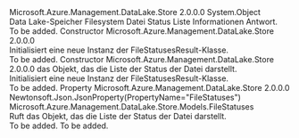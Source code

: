 <Type Name="FileStatusesResult" FullName="Microsoft.Azure.Management.DataLake.Store.Models.FileStatusesResult">
  <TypeSignature Language="C#" Value="public class FileStatusesResult" />
  <TypeSignature Language="ILAsm" Value=".class public auto ansi beforefieldinit FileStatusesResult extends System.Object" />
  <TypeSignature Language="DocId" Value="T:Microsoft.Azure.Management.DataLake.Store.Models.FileStatusesResult" />
  <TypeSignature Language="VB.NET" Value="Public Class FileStatusesResult" />
  <TypeSignature Language="F#" Value="type FileStatusesResult = class" />
  <AssemblyInfo>
    <AssemblyName>Microsoft.Azure.Management.DataLake.Store</AssemblyName>
    <AssemblyVersion>2.0.0.0</AssemblyVersion>
  </AssemblyInfo>
  <Base>
    <BaseTypeName>System.Object</BaseTypeName>
  </Base>
  <Interfaces />
  <Docs>
    <summary>
            Data Lake-Speicher Filesystem Datei Status Liste Informationen Antwort.
            </summary>
    <remarks>To be added.</remarks>
  </Docs>
  <Members>
    <Member MemberName=".ctor">
      <MemberSignature Language="C#" Value="public FileStatusesResult ();" />
      <MemberSignature Language="ILAsm" Value=".method public hidebysig specialname rtspecialname instance void .ctor() cil managed" />
      <MemberSignature Language="DocId" Value="M:Microsoft.Azure.Management.DataLake.Store.Models.FileStatusesResult.#ctor" />
      <MemberSignature Language="VB.NET" Value="Public Sub New ()" />
      <MemberType>Constructor</MemberType>
      <AssemblyInfo>
        <AssemblyName>Microsoft.Azure.Management.DataLake.Store</AssemblyName>
        <AssemblyVersion>2.0.0.0</AssemblyVersion>
      </AssemblyInfo>
      <Parameters />
      <Docs>
        <summary>
            Initialisiert eine neue Instanz der FileStatusesResult-Klasse.
            </summary>
        <remarks>To be added.</remarks>
      </Docs>
    </Member>
    <Member MemberName=".ctor">
      <MemberSignature Language="C#" Value="public FileStatusesResult (Microsoft.Azure.Management.DataLake.Store.Models.FileStatuses fileStatuses = null);" />
      <MemberSignature Language="ILAsm" Value=".method public hidebysig specialname rtspecialname instance void .ctor(class Microsoft.Azure.Management.DataLake.Store.Models.FileStatuses fileStatuses) cil managed" />
      <MemberSignature Language="DocId" Value="M:Microsoft.Azure.Management.DataLake.Store.Models.FileStatusesResult.#ctor(Microsoft.Azure.Management.DataLake.Store.Models.FileStatuses)" />
      <MemberSignature Language="F#" Value="new Microsoft.Azure.Management.DataLake.Store.Models.FileStatusesResult : Microsoft.Azure.Management.DataLake.Store.Models.FileStatuses -&gt; Microsoft.Azure.Management.DataLake.Store.Models.FileStatusesResult" Usage="new Microsoft.Azure.Management.DataLake.Store.Models.FileStatusesResult fileStatuses" />
      <MemberType>Constructor</MemberType>
      <AssemblyInfo>
        <AssemblyName>Microsoft.Azure.Management.DataLake.Store</AssemblyName>
        <AssemblyVersion>2.0.0.0</AssemblyVersion>
      </AssemblyInfo>
      <Parameters>
        <Parameter Name="fileStatuses" Type="Microsoft.Azure.Management.DataLake.Store.Models.FileStatuses" />
      </Parameters>
      <Docs>
        <param name="fileStatuses">das Objekt, das die Liste der Status der Datei darstellt.</param>
        <summary>
            Initialisiert eine neue Instanz der FileStatusesResult-Klasse.
            </summary>
        <remarks>To be added.</remarks>
      </Docs>
    </Member>
    <Member MemberName="FileStatuses">
      <MemberSignature Language="C#" Value="public Microsoft.Azure.Management.DataLake.Store.Models.FileStatuses FileStatuses { get; }" />
      <MemberSignature Language="ILAsm" Value=".property instance class Microsoft.Azure.Management.DataLake.Store.Models.FileStatuses FileStatuses" />
      <MemberSignature Language="DocId" Value="P:Microsoft.Azure.Management.DataLake.Store.Models.FileStatusesResult.FileStatuses" />
      <MemberSignature Language="VB.NET" Value="Public ReadOnly Property FileStatuses As FileStatuses" />
      <MemberSignature Language="F#" Value="member this.FileStatuses : Microsoft.Azure.Management.DataLake.Store.Models.FileStatuses" Usage="Microsoft.Azure.Management.DataLake.Store.Models.FileStatusesResult.FileStatuses" />
      <MemberType>Property</MemberType>
      <AssemblyInfo>
        <AssemblyName>Microsoft.Azure.Management.DataLake.Store</AssemblyName>
        <AssemblyVersion>2.0.0.0</AssemblyVersion>
      </AssemblyInfo>
      <Attributes>
        <Attribute>
          <AttributeName>Newtonsoft.Json.JsonProperty(PropertyName="FileStatuses")</AttributeName>
        </Attribute>
      </Attributes>
      <ReturnValue>
        <ReturnType>Microsoft.Azure.Management.DataLake.Store.Models.FileStatuses</ReturnType>
      </ReturnValue>
      <Docs>
        <summary>
            Ruft das Objekt, das die Liste der Status der Datei darstellt.
            </summary>
        <value>To be added.</value>
        <remarks>To be added.</remarks>
      </Docs>
    </Member>
  </Members>
</Type>